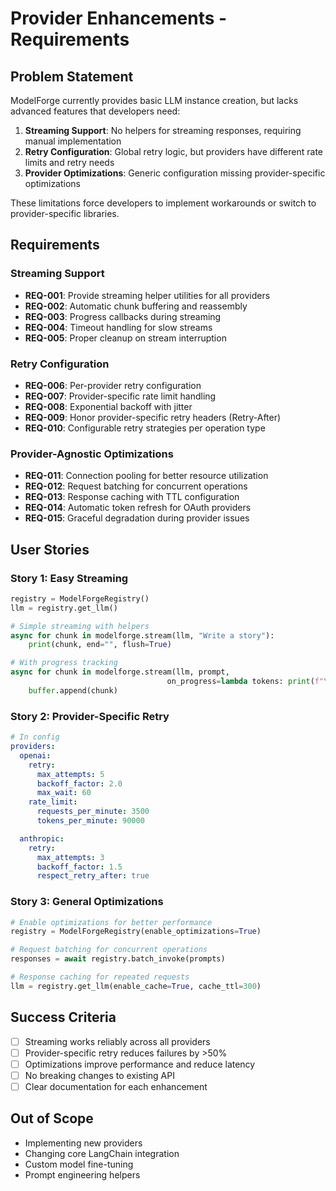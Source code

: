 # Provider Enhancements - Requirements

## Problem Statement

ModelForge currently provides basic LLM instance creation, but lacks advanced features that developers need:

1. **Streaming Support**: No helpers for streaming responses, requiring manual implementation
2. **Retry Configuration**: Global retry logic, but providers have different rate limits and retry needs
3. **Provider Optimizations**: Generic configuration missing provider-specific optimizations

These limitations force developers to implement workarounds or switch to provider-specific libraries.

## Requirements

### Streaming Support

- **REQ-001**: Provide streaming helper utilities for all providers
- **REQ-002**: Automatic chunk buffering and reassembly
- **REQ-003**: Progress callbacks during streaming
- **REQ-004**: Timeout handling for slow streams
- **REQ-005**: Proper cleanup on stream interruption

### Retry Configuration

- **REQ-006**: Per-provider retry configuration
- **REQ-007**: Provider-specific rate limit handling
- **REQ-008**: Exponential backoff with jitter
- **REQ-009**: Honor provider-specific retry headers (Retry-After)
- **REQ-010**: Configurable retry strategies per operation type

### Provider-Agnostic Optimizations

- **REQ-011**: Connection pooling for better resource utilization
- **REQ-012**: Request batching for concurrent operations
- **REQ-013**: Response caching with TTL configuration
- **REQ-014**: Automatic token refresh for OAuth providers
- **REQ-015**: Graceful degradation during provider issues

## User Stories

### Story 1: Easy Streaming
```python
registry = ModelForgeRegistry()
llm = registry.get_llm()

# Simple streaming with helpers
async for chunk in modelforge.stream(llm, "Write a story"):
    print(chunk, end="", flush=True)

# With progress tracking
async for chunk in modelforge.stream(llm, prompt,
                                   on_progress=lambda tokens: print(f"\r{tokens} tokens")):
    buffer.append(chunk)
```

### Story 2: Provider-Specific Retry
```yaml
# In config
providers:
  openai:
    retry:
      max_attempts: 5
      backoff_factor: 2.0
      max_wait: 60
    rate_limit:
      requests_per_minute: 3500
      tokens_per_minute: 90000

  anthropic:
    retry:
      max_attempts: 3
      backoff_factor: 1.5
      respect_retry_after: true
```

### Story 3: General Optimizations
```python
# Enable optimizations for better performance
registry = ModelForgeRegistry(enable_optimizations=True)

# Request batching for concurrent operations
responses = await registry.batch_invoke(prompts)

# Response caching for repeated requests
llm = registry.get_llm(enable_cache=True, cache_ttl=300)
```

## Success Criteria

- [ ] Streaming works reliably across all providers
- [ ] Provider-specific retry reduces failures by >50%
- [ ] Optimizations improve performance and reduce latency
- [ ] No breaking changes to existing API
- [ ] Clear documentation for each enhancement

## Out of Scope

- Implementing new providers
- Changing core LangChain integration
- Custom model fine-tuning
- Prompt engineering helpers
